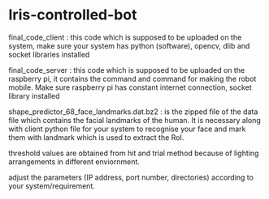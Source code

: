 # Iris-controlled-bot

final_code_client : this code which is supposed to be uploaded on the system, make sure  your system has python (software), opencv, dlib and socket libraries installed

final_code_server : this code which is supposed to be uploaded on the raspberry pi, it contains the command and command for making the robot mobile. Make sure raspberry pi has constant internet connection, socket library installed

shape_predictor_68_face_landmarks.dat.bz2 : is the zipped file of the data file which contains the facial landmarks of the human. It is necessary along with client python file for your system to recognise your face and mark them with landmark which is used to extract the RoI.

threshold values are obtained from hit and trial method because of lighting arrangements in different enviornment.

adjust the parameters (IP address, port number, directories) according to your system/requirement.
